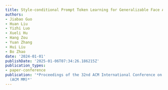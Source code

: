 ```yaml
---
title: Style-conditional Prompt Token Learning for Generalizable Face Anti-spoofing
authors:
- Jiabao Guo
- Huan Liu
- Yizhi Luo
- Xueli Hu
- Hang Zou
- Yuan Zhang
- Hui Liu
- Bo Zhao
date: '2024-01-01'
publishDate: '2025-01-06T07:34:26.186215Z'
publication_types:
- paper-conference
publication: '*Proceedings of the 32nd ACM International Conference on Multimedia
  (ACM MM)*'
---
```

